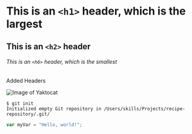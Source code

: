 # This is an `<h1>` header, which is the largest

## This is an `<h2>` header

###### This is an `<h6>` header, which is the smallest

Added Headers

![Image of Yaktocat](https://octodex.github.com/images/yaktocat.png)

```
$ git init
Initialized empty Git repository in /Users/skills/Projects/recipe-repository/.git/
```

``` javascript
var myVar = "Hello, world!";
```
